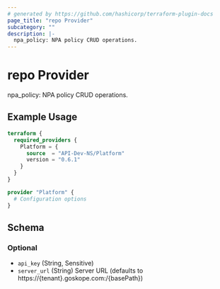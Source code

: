```yaml
---
# generated by https://github.com/hashicorp/terraform-plugin-docs
page_title: "repo Provider"
subcategory: ""
description: |-
  npa_policy: NPA policy CRUD operations.
---
```


# repo Provider

npa_policy: NPA policy CRUD operations.

## Example Usage

```terraform
terraform {
  required_providers {
    Platform = {
      source  = "API-Dev-NS/Platform"
      version = "0.6.1"
    }
  }
}

provider "Platform" {
  # Configuration options
}
```

<!-- schema generated by tfplugindocs -->
## Schema

### Optional

- `api_key` (String, Sensitive)
- `server_url` (String) Server URL (defaults to https://{tenant}.goskope.com:/{basePath})
